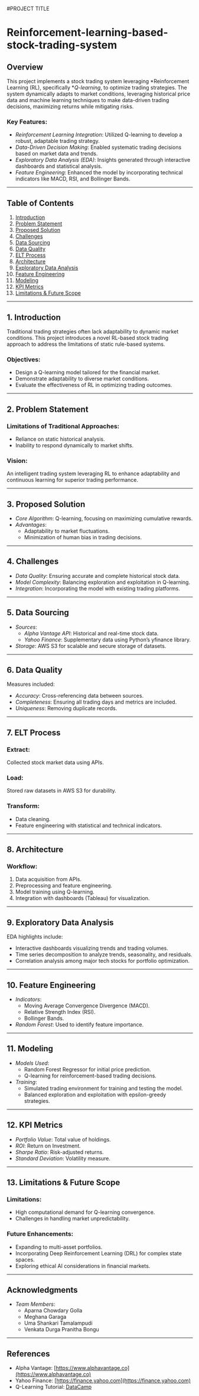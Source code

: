 #PROJECT TITLE
# Reinforcement-learning-based-stock-trading-system

## Overview
This project implements a stock trading system leveraging *Reinforcement Learning (RL), specifically **Q-learning*, to optimize trading strategies. The system dynamically adapts to market conditions, leveraging historical price data and machine learning techniques to make data-driven trading decisions, maximizing returns while mitigating risks.

### Key Features:
- *Reinforcement Learning Integration*: Utilized Q-learning to develop a robust, adaptable trading strategy.
- *Data-Driven Decision Making*: Enabled systematic trading decisions based on market data and trends.
- *Exploratory Data Analysis (EDA)*: Insights generated through interactive dashboards and statistical analysis.
- *Feature Engineering*: Enhanced the model by incorporating technical indicators like MACD, RSI, and Bollinger Bands.

---

## Table of Contents
1. [Introduction](#introduction)  
2. [Problem Statement](#problem-statement)  
3. [Proposed Solution](#proposed-solution)  
4. [Challenges](#challenges)  
5. [Data Sourcing](#data-sourcing)  
6. [Data Quality](#data-quality)  
7. [ELT Process](#elt-process)  
8. [Architecture](#architecture)  
9. [Exploratory Data Analysis](#exploratory-data-analysis)  
10. [Feature Engineering](#feature-engineering)  
11. [Modeling](#modeling)  
12. [KPI Metrics](#kpi-metrics)  
13. [Limitations & Future Scope](#limitations-future-scope)  

---

## 1. Introduction
Traditional trading strategies often lack adaptability to dynamic market conditions. This project introduces a novel RL-based stock trading approach to address the limitations of static rule-based systems.

### Objectives:
- Design a Q-learning model tailored for the financial market.
- Demonstrate adaptability to diverse market conditions.
- Evaluate the effectiveness of RL in optimizing trading outcomes.

---

## 2. Problem Statement
### Limitations of Traditional Approaches:
- Reliance on static historical analysis.
- Inability to respond dynamically to market shifts.

### Vision:
An intelligent trading system leveraging RL to enhance adaptability and continuous learning for superior trading performance.

---

## 3. Proposed Solution
- *Core Algorithm*: Q-learning, focusing on maximizing cumulative rewards.
- *Advantages*:
  - Adaptability to market fluctuations.
  - Minimization of human bias in trading decisions.

---

## 4. Challenges
- *Data Quality*: Ensuring accurate and complete historical stock data.
- *Model Complexity*: Balancing exploration and exploitation in Q-learning.
- *Integration*: Incorporating the model with existing trading platforms.

---

## 5. Data Sourcing
- *Sources*:
  - *Alpha Vantage API*: Historical and real-time stock data.
  - *Yahoo Finance*: Supplementary data using Python’s yfinance library.
- *Storage*: AWS S3 for scalable and secure storage of datasets.

---

## 6. Data Quality
Measures included:
- *Accuracy*: Cross-referencing data between sources.
- *Completeness*: Ensuring all trading days and metrics are included.
- *Uniqueness*: Removing duplicate records.

---

## 7. ELT Process
### Extract:
Collected stock market data using APIs.

### Load:
Stored raw datasets in AWS S3 for durability.

### Transform:
- Data cleaning.
- Feature engineering with statistical and technical indicators.

---

## 8. Architecture
### Workflow:
1. Data acquisition from APIs.
2. Preprocessing and feature engineering.
3. Model training using Q-learning.
4. Integration with dashboards (Tableau) for visualization.

---

## 9. Exploratory Data Analysis
EDA highlights include:
- Interactive dashboards visualizing trends and trading volumes.
- Time series decomposition to analyze trends, seasonality, and residuals.
- Correlation analysis among major tech stocks for portfolio optimization.

---

## 10. Feature Engineering
- *Indicators*:
  - Moving Average Convergence Divergence (MACD).
  - Relative Strength Index (RSI).
  - Bollinger Bands.
- *Random Forest*: Used to identify feature importance.

---

## 11. Modeling
- *Models Used*:
  - Random Forest Regressor for initial price prediction.
  - Q-learning for reinforcement-based trading decisions.
- *Training*:
  - Simulated trading environment for training and testing the model.
  - Balanced exploration and exploitation with epsilon-greedy strategies.

---

## 12. KPI Metrics
- *Portfolio Value*: Total value of holdings.
- *ROI*: Return on Investment.
- *Sharpe Ratio*: Risk-adjusted returns.
- *Standard Deviation*: Volatility measure.

---

## 13. Limitations & Future Scope
### Limitations:
- High computational demand for Q-learning convergence.
- Challenges in handling market unpredictability.

### Future Enhancements:
- Expanding to multi-asset portfolios.
- Incorporating Deep Reinforcement Learning (DRL) for complex state spaces.
- Exploring ethical AI considerations in financial markets.

---

## Acknowledgments
- *Team Members*:
  - Aparna Chowdary Golla
  - Meghana Garaga
  - Uma Shankari Tamalampudi
  - Venkata Durga Pranitha Bongu

---

## References
- Alpha Vantage: [https://www.alphavantage.co](https://www.alphavantage.co)  
- Yahoo Finance: [https://finance.yahoo.com](https://finance.yahoo.com)  
- Q-Learning Tutorial: [DataCamp](https://www.datacamp.com/tutorial/introduction-q-learning-beginner-tutorial)
